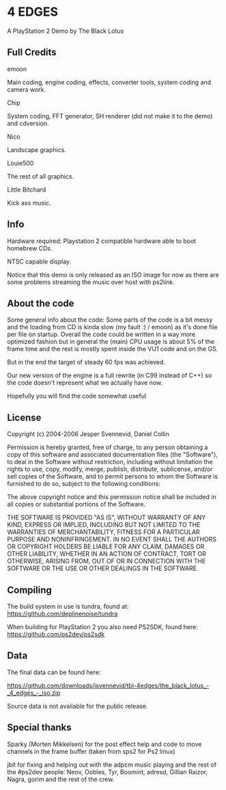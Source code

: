 4 EDGES
=======

A PlayStation 2 Demo by The Black Lotus

Full Credits
------------

emoon

   Main coding, engine coding, effects, converter tools, system coding and camera work.

Chip

   System coding, FFT generator, SH renderer (did not make it to the demo) and cdversion.

Nico

   Landscape graphics.

Louie500

   The rest of all graphics.

Little Bitchard

   Kick ass music.

Info
----

Hardware required: Playstation 2 compatible hardware able to boot homebrew CDs.

NTSC capable display.

Notice that this demo is only released as an ISO image for now as there
are some problems streaming the music over host with ps2link. 

About the code
--------------

Some general info about the code: Some parts of the code is a bit messy and the loading from
CD is kinda slow (my fault :) / emoon) as it's done file per file on startup. Overall the code
could be written in a way more optimized fashion but in general the (main) CPU usage is about 5% of 
the frame time and the rest is mostly spent inside the VU1 code and on the GS. 

But in the end the target of steady 60 fps was achieved.

Our new version of the engine is a full rewrite (in C99 instead of C++) so the code doesn't represent
what we actually have now.

Hopefully you will find the code somewhat useful

License
-------
Copyright (c) 2004-2006 Jesper Svennevid, Daniel Collin

Permission is hereby granted, free of charge, to any person obtaining a copy of
this software and associated documentation files (the "Software"), to deal in
the Software without restriction, including without limitation the rights to
use, copy, modify, merge, publish, distribute, sublicense, and/or sell copies
of the Software, and to permit persons to whom the Software is furnished to do
so, subject to the following conditions:

The above copyright notice and this permission notice shall be included in all
copies or substantial portions of the Software.

THE SOFTWARE IS PROVIDED "AS IS", WITHOUT WARRANTY OF ANY KIND, EXPRESS OR
IMPLIED, INCLUDING BUT NOT LIMITED TO THE WARRANTIES OF MERCHANTABILITY,
FITNESS FOR A PARTICULAR PURPOSE AND NONINFRINGEMENT. IN NO EVENT SHALL THE
AUTHORS OR COPYRIGHT HOLDERS BE LIABLE FOR ANY CLAIM, DAMAGES OR OTHER
LIABILITY, WHETHER IN AN ACTION OF CONTRACT, TORT OR OTHERWISE, ARISING FROM,
OUT OF OR IN CONNECTION WITH THE SOFTWARE OR THE USE OR OTHER DEALINGS IN THE
SOFTWARE.

Compiling
--------

The build system in use is tundra, found at:
https://github.com/deplinenoise/tundra

When building for PlayStation 2 you also need PS2SDK, found here:
https://github.com/ps2dev/ps2sdk

Data
----
The final data can be found here:

https://github.com/downloads/jsvennevid/tbl-4edges/the_black_lotus_-_4_edges_-_iso.zip

Source data is not available for the public release.

Special thanks
--------------

Sparky (Morten Mikkelsen) for the post effect help and code to move channels in
the frame buffer (taken from sps2 for Ps2 linux)

jbit for fixing and helping out with the adpcm music playing and the
rest of the #ps2dev people: Neov, Oobles, Tyr, Boomint, adresd, Gillian
Raizor, Nagra, gorim and the rest of the crew. 

